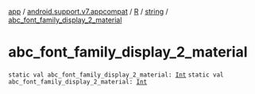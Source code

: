 [app](../../../index.md) / [android.support.v7.appcompat](../../index.md) / [R](../index.md) / [string](index.md) / [abc_font_family_display_2_material](.)

# abc_font_family_display_2_material

`static val abc_font_family_display_2_material: `[`Int`](https://kotlinlang.org/api/latest/jvm/stdlib/kotlin/-int/index.html)
`static val abc_font_family_display_2_material: `[`Int`](https://kotlinlang.org/api/latest/jvm/stdlib/kotlin/-int/index.html)